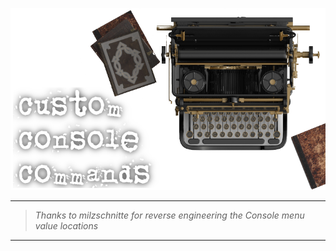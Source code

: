 ![Custom Console Commands](Images/Logo.png)

---

> _Thanks to milzschnitte for reverse engineering the Console menu value locations_

---
